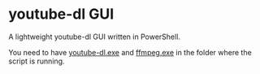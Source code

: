 # youtube-dl GUI
A lightweight youtube-dl GUI written in PowerShell.

You need to have [youtube-dl.exe](https://yt-dl.org/latest/youtube-dl.exe) and [ffmpeg.exe](https://www.ffmpeg.org/download.html) in the folder where the script is running.
